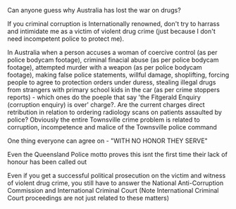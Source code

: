 Can anyone guess why Australia has lost the war on drugs?

If you criminal corruption is Internationally renowned, don't try to harrass and intimidate me as a victim of violent drug crime (just because I don't need incompetent police to protect me).

In Australia when a person accuses a woman of coercive control (as per police bodycam footage), criminal finacial abuse (as per police bodycam footage), attempted murder with a weapon (as per police bodycam footage), making false police statements, willful damage, shoplifting, forcing people to agree to protection orders under duress, stealing illegal drugs from strangers with primary school kids in the car (as per crime stoppers reports) - which ones do the poeple that say 'the Fitgerald Enquiry (corruption enquiry) is over' charge?. Are the current charges direct retribution in relation to ordering radiology scans on patients assaulted by police? Obviously the entire Townsville crime problem is related to corruption, incompetence and malice of the Townsville police command

One thing everyone can agree on - "WITH NO HONOR THEY SERVE"

Even the Queensland Police motto proves this isnt the first time their lack of honour has been called out

Even if you get a successful political prosecution on the victim and witness of violent drug crime, you still have to answer the National Anti-Corruption Commission and International Criminal Court (Note International Criminal Court proceedings are not just related to these matters)
